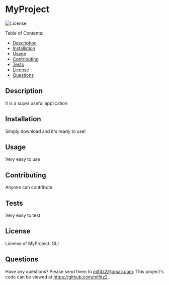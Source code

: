  
# MyProject

![License](https://img.shields.io/badge/License-GLI-blue.svg)

Table of Contents:
* [Description](#Description)
* [Installation](#Installation)
* [Usage](#Usage)
* [Contributing](#Contributing)
* [Tests](#Tests)
* [License](#License)
* [Questions](#Questions)

## Description

It is a super useful application

## Installation

Simply download and it's ready to use!

## Usage

Very easy to use

## Contributing

Anyone can contribute

## Tests

Very easy to test

## License 

License of MyProject: GLI

## Questions

Have any questions? Please send them to mlfitz2@gmail.com.
This project's code can be viewed at https://github.com/mlfitz2.
